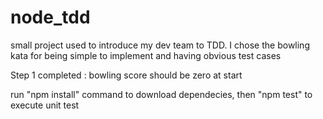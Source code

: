 node_tdd
========

small project used to introduce my dev team to TDD. I chose the bowling kata for being simple to implement and having obvious test cases

Step 1 completed : bowling score should be zero at start

run "npm install" command to download dependecies, then "npm test" to execute unit test